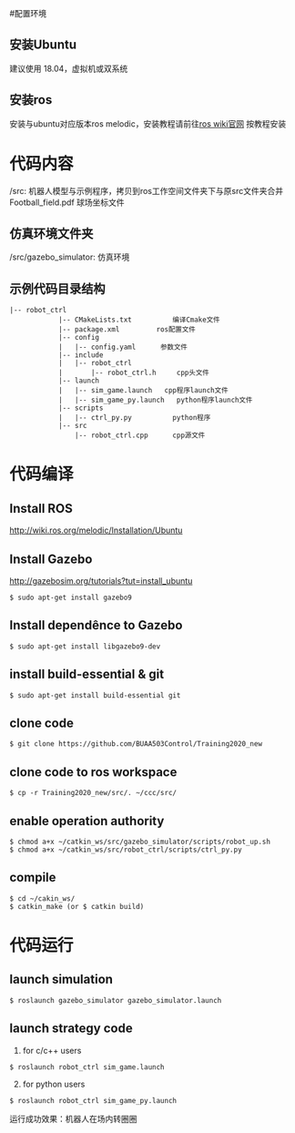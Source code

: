 #配置环境
## 安装Ubuntu
建议使用 18.04，虚拟机或双系统
## 安装ros
安装与ubuntu对应版本ros melodic，安装教程请前往[ros wiki官网](http://wiki.ros.org/melodic/Installation/Ubuntu) 按教程安装

# 代码内容
/src: 机器人模型与示例程序，拷贝到ros工作空间文件夹下与原src文件夹合并  
Football_field.pdf 球场坐标文件
## 仿真环境文件夹
/src/gazebo_simulator: 仿真环境
## 示例代码目录结构
```
|-- robot_ctrl
            |-- CMakeLists.txt  		编译Cmake文件
            |-- package.xml		 	ros配置文件
            |-- config		
            |   |-- config.yaml	 	 参数文件
            |-- include
            |   |-- robot_ctrl
            |       |-- robot_ctrl.h	 cpp头文件
            |-- launch
            |   |-- sim_game.launch	  cpp程序launch文件
            |   |-- sim_game_py.launch   python程序launch文件
            |-- scripts			
            |   |-- ctrl_py.py			python程序
            |-- src
                |-- robot_ctrl.cpp		cpp源文件
```


# 代码编译

## Install ROS
http://wiki.ros.org/melodic/Installation/Ubuntu

## Install Gazebo
http://gazebosim.org/tutorials?tut=install_ubuntu
```
$ sudo apt-get install gazebo9
```

## Install dependênce to Gazebo
```
$ sudo apt-get install libgazebo9-dev
```

## install build-essential & git
```
$ sudo apt-get install build-essential git 
```

## clone code
```
$ git clone https://github.com/BUAA503Control/Training2020_new
```
## clone code to ros workspace
```
$ cp -r Training2020_new/src/. ~/ccc/src/
```
## enable operation authority
```
$ chmod a+x ~/catkin_ws/src/gazebo_simulator/scripts/robot_up.sh 
$ chmod a+x ~/catkin_ws/src/robot_ctrl/scripts/ctrl_py.py 

```

## compile 
```
$ cd ~/cakin_ws/   
$ catkin_make (or $ catkin build)
```
# 代码运行
## launch simulation
```
$ roslaunch gazebo_simulator gazebo_simulator.launch 
```

## launch strategy code
1. for c/c++ users
```
$ roslaunch robot_ctrl sim_game.launch 
```
2. for python users
```
$ roslaunch robot_ctrl sim_game_py.launch
```

运行成功效果：机器人在场内转圈圈

